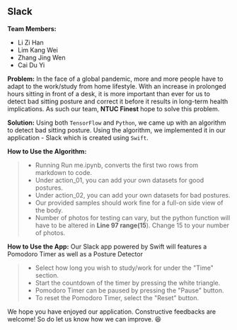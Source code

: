 ## Slack

**Team Members:**
- Li Zi Han
- Lim Kang Wei
- Zhang Jing Wen
- Cai Du Yi

**Problem:** 
In the face of a global pandemic, more and more people have to adapt to the work/study from home lifestyle. With an increase in prolonged hours sitting in front of a desk, it is more important than ever for us to detect bad sitting posture and correct it before it results in long-term health implications. As such our team, **NTUC Finest** hope to solve this problem.

**Solution:** 
Using both `TensorFlow` and `Python`, we came up with an algorithm to detect bad sitting posture. Using the algorithm, we implemented it in our application - Slack which is created using `Swift`.

**How to Use the Algorithm:** 
> - Running Run me.ipynb, converts the first two rows from markdown to code.
> - Under action_01, you can add your own datasets for good postures.
> - Under action_02, you can add your own datasets for bad postures.
> - Our provided samples should work fine for a full-on side view of the body.
> - Number of photos for testing can vary, but the python function will have to be altered in **Line 97 range(15**). Change 15 to your number of photos.

**How to Use the App:**
Our Slack app powered by Swift will features a Pomodoro Timer as well as a Posture Detector
> - Select how long you wish to study/work for under the "Time" section.
> - Start the countdown of the timer by pressing the white triangle.
> - Pomodoro Timer can be paused by pressing the "Pause" button.
> - To reset the Pomodoro Timer, select the "Reset" button.

We hope you have enjoyed our application. Constructive feedbacks are welcome! So do let us know how we can improve. 😆
